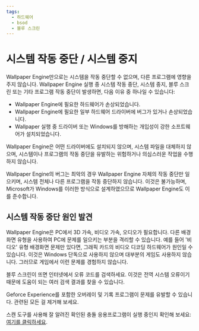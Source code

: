 ```yaml
---
tags:
  - 하드웨어
  - bsod
  - 블루 스크린
---
```


# 시스템 작동 중단 / 시스템 중지
Wallpaper Engine만으로는 시스템을 작동 중단할 수 없으며, 다른 프로그램에 영향을 주지 않습니다. Wallpaper Engine 실행 중 시스템 작동 중단, 시스템 중지, 블루 스크린 또는 기타 프로그램 작동 중단이 발생하면, 다음 이유 중 하나일 수 있습니다:

* Wallpaper Engine에 필요한 하드웨어가 손상되었습니다.
* Wallpaper Engine에 필요한 일부 하드웨어 드라이버에 버그가 있거나 손상되었습니다.
* Wallpaper 실행 중 드라이버 또는 Windows를 방해하는 개입성이 강한 소프트웨어가 설치되었습니다.

Wallpaper Engine은 어떤 드라이버에도 설치되지 않으며, 시스템 파일을 대체하지 않으며, 시스템이나 프로그램의 작동 중단을 유발하는 위험하거나 의심스러운 작업을 수행하지 않습니다.

Wallpaper Engine의 버그는 최악의 경우 Wallpaper Engine 자체의 작동 중단만 일으키며, 시스템 전체나 다른 프로그램을 작동 중단하지 않습니다. 이것은 불가능하며, Microsoft가 Windows를 이러한 방식으로 설계하였으므로 Wallpaper Engine도 이를 준수합니다.

## 시스템 작동 중단 원인 발견
Wallpaper Engine은 PC에서 3D 가속, 비디오 가속, 오디오가 필요합니다. 다른 배경화면 유형을 사용하여 PC에 문제를 일으키는 부분을 격리할 수 있습니다. 예를 들어 '비디오' 유형 배경화면 문제만 있다면, 그래픽 카드의 비디오 디코딩 하드웨어가 원인일 수 있습니다. 이것은 Windows 단독으로 사용하지 않으며 대부분의 게임도 사용하지 않습니다. 그러므로 게임에서 이런 문제를 경험하지 않습니다.

블루 스크린이 뜨면 인터넷에서 오류 코드를 검색하세요. 이것은 전역 시스템 오류이기 때문에 도움이 되는 여러 검색 결과를 찾을 수 있습니다.

Geforce Experience를 포함한 오버레이 및 기록 프로그램이 문제를 유발할 수 있습니다. 관련된 모든 걸 제거해 보세요.

스캔 도구를 사용해 잘 알려진 확인된 충돌 응용프로그램이 실행 중인지 확인해 보세요: [여기를 클릭하세요](/debug/scantool.html).